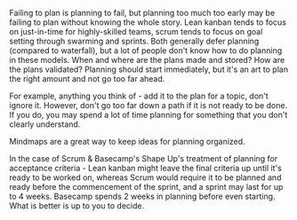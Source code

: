 Failing to plan is planning to fail, but planning too much too early may be failing to plan without knowing the whole story. Lean kanban tends to focus on just-in-time for highly-skilled teams, scrum tends to focus on goal setting through swarming and sprints. Both generally defer planning (compared to waterfall), but a lot of people don't know how to do planning in these models. When and where are the plans made and stored? How are the plans validated? Planning should start immediately, but it's an art to plan the right amount and not go too far ahead.

For example, anything you think of - add it to the plan for a topic, don't ignore it. However, don't go too far down a path if it is not ready to be done. If you do, you may spend a lot of time planning for something that you don't clearly understand.

Mindmaps are a great way to keep ideas for planning organized.

In the case of Scrum & Basecamp's Shape Up's treatment of planning for acceptance criteria - Lean kanban might leave the final criteria up until it's ready to be worked on, whereas Scrum would require it to be planned and ready before the commencement of the sprint, and a sprint may last for up to 4 weeks. Basecamp spends 2 weeks in planning before even starting. What is better is up to you to decide.